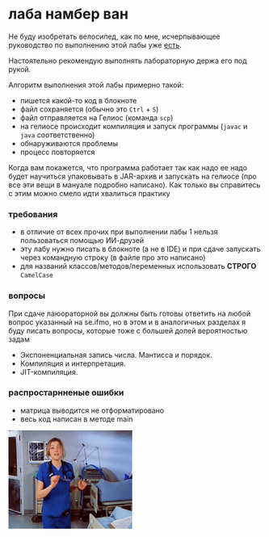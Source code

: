 # лаба намбер ван

Не буду изобретать велосипед, как по мне, исчерпывающее руководство по выполнению этой лабы уже
[есть](https://se.ifmo.ru/documents/10180/639377/proga_manual-2024.pdf/c2871582-3511-4367-0a52-c431100eeb2d?t=1725448459661).

Настоятельно рекомендую выполнять лабораторную держа его под рукой.

Алгоритм выполнения этой лабы примерно такой:
- пишется какой-то код в блокноте
- файл сохраняется (обычно это `Ctrl` + `S`)
- файл отправляется на Гелиос (команда `scp`)
- на гелиосе происходит компиляция и запуск программы (`javac` и `java` соответственно)
- обнаруживаются проблемы
- процесс повторяется

Когда вам покажется, что программа работает так как надо ее надо будет научиться упаковывать в JAR-архив и запускать на гелиосе
(про все эти вещи в мануале подробно написано). Как только вы справитесь с этим можно смело идти хвалиться практику
### требования
- в отличие от всех прочих при выполнении лабы 1 нельзя пользоваться помощью ИИ-друзей
- эту лабу нужно писать в блокноте (а не в IDE) и при сдаче запускать через командную строку (в файле про это написано)
- для названий классов/методов/переменных использовать __СТРОГО__ `CamelCase`

### вопросы
При сдаче лаюораторной вы должны быть готовы ответить на любой вопрос указанный на se.ifmo,
но в этом и в аналогичных разделах я буду писать вопросы, которые тоже с большей долей вероятностью задам
- Экспоненциальная запись числа. Мантисса и порядок.
- Компиляция и интерпретация.
- JIT-компиляция.

### распростарнненые ошибки
- матрица выводится не отформатировано
- весь код написан в методе main

![eliot](../images/eliot.gif)
